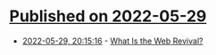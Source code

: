 # [Published on 2022-05-29](index.md)

* [2022-05-29, 20:15:16](https://news.ycombinator.com/item?id=31552476) - [What Is the Web Revival?](https://thoughts.melonking.net/guides/introduction-to-the-web-revival-1-what-is-the-web-revival)
